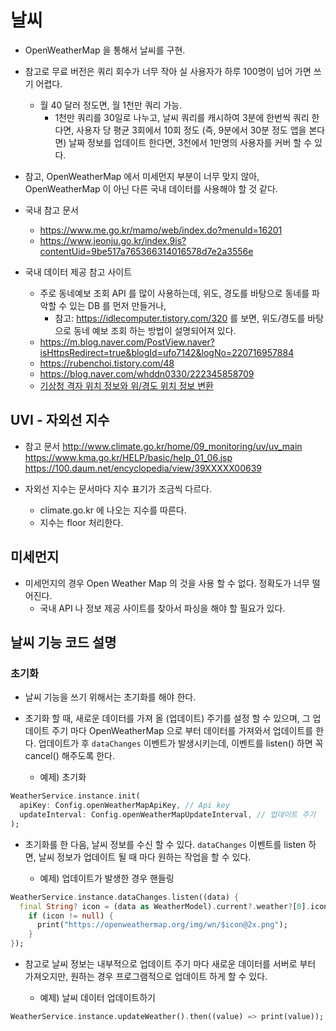 # 날씨


- OpenWeatherMap 을 통해서 날씨를 구현.
- 참고로 무료 버전은 쿼리 회수가 너무 작아 실 사용자가 하루 100명이 넘어 가면 쓰기 어렵다.
  - 월 40 달러 정도면, 월 1천만 쿼리 가능.
    - 1천만 쿼리를 30일로 나누고, 날씨 쿼리를 캐시하여 3분에 한번씩 쿼리 한다면, 사용자 당 평균 3회에서 10회 정도 (즉, 9분에서 30분 정도 앱을 본다면) 날짜 정보를 업데이트 한다면, 3천에서 1만명의 사용자를 커버 할 수 있다.

- 참고, OpenWeatherMap 에서 미세먼지 부분이 너무 맞지 않아, OpenWeatherMap 이 아닌 다른 국내 데이터를 사용해야 할 것 같다.



- 국내 참고 문서
  - https://www.me.go.kr/mamo/web/index.do?menuId=16201
  - https://www.jeonju.go.kr/index.9is?contentUid=9be517a765366314016578d7e2a3556e


- 국내 데이터 제공 참고 사이트
  - 주로 동네예보 조회 API 를 많이 사용하는데, 위도, 경도를 바탕으로 동네를 파악할 수 있는 DB 를 먼저 만들거나,
    - 참고: https://idlecomputer.tistory.com/320 를 보면, 위도/경도를 바탕으로 동네 예보 조회 하는 방법이 설명되어져 있다.
  - https://m.blog.naver.com/PostView.naver?isHttpsRedirect=true&blogId=ufo7142&logNo=220716957884
  - https://rubenchoi.tistory.com/48
  - https://blog.naver.com/whddn0330/222345858709
  - [기상청 격자 위치 정보와 위/경도 위치 정보 변환](https://fronteer.kr/service/kmaxy)


## UVI - 자외선 지수

- 참고 문서
http://www.climate.go.kr/home/09_monitoring/uv/uv_main
https://www.kma.go.kr/HELP/basic/help_01_06.jsp
https://100.daum.net/encyclopedia/view/39XXXXX00639


- 자외선 지수는 문서마다 지수 표기가 조금씩 다르다.
  - climate.go.kr 에 나오는 지수를 따른다.
  - 지수는 floor 처리한다.


## 미세먼지

- 미세먼지의 경우 Open Weather Map 의 것을 사용 할 수 없다. 정확도가 너무 떨어진다.
  - 국내 API 나 정보 제공 사이트를 찾아서 파싱을 해야 할 필요가 있다.

## 날씨 기능 코드 설명

### 초기화

- 날씨 기능을 쓰기 위해서는 초기화를 해야 한다.
- 초기화 할 때, 새로운 데이터를 가져 올 (업데이트) 주기를 설정 할 수 있으며, 그 업데이트 주기 마다 OpenWeatherMap 으로 부터 데이터를 가져와서 업데이트를 한다.
업데이트가 후 `dataChanges` 이벤트가 발생시키는데, 이벤트를 listen() 하면 꼭 cancel() 해주도록 한다.


  - 예제) 초기화
```dart
WeatherService.instance.init(
  apiKey: Config.openWeatherMapApiKey, // Api key
  updateInterval: Config.openWeatherMapUpdateInterval, // 업데이트 주기
);
```


- 초기화를 한 다음, 날씨 정보를 수신 할 수 있다. `dataChanges` 이벤트를 listen 하면, 날씨 정보가 업데이트 될 때 마다 원하는 작업을 할 수 있다.

  - 예제) 업데이트가 발생한 경우 핸들링
```dart
WeatherService.instance.dataChanges.listen((data) {
  final String? icon = (data as WeatherModel).current?.weather?[0].icon;
    if (icon != null) {
      print("https://openweathermap.org/img/wn/$icon@2x.png");
    }
});
```

- 참고로 날씨 정보는 내부적으로 업데이트 주기 마다 새로운 데이터를 서버로 부터 가져오지만, 원하는 경우 프로그램적으로 업데이트 하게 할 수 있다.

  - 예제) 날씨 데이터 업데이트하기
```dart
WeatherService.instance.updateWeather().then((value) => print(value));
```

